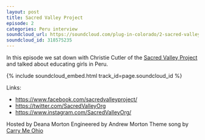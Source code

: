 ```yaml
---
layout: post
title: Sacred Valley Project
episode: 2
categories: Peru interview
soundcloud_url: https://soundcloud.com/plug-in-colorado/2-sacred-valley-project
soundcloud_id: 318575235
---
```

In this episode we sat down with Christie Cutler of the [Sacred Valley Project](http://sacredvalleyproject.org) and talked about educating girls in Peru.

{% include soundcloud_embed.html track_id=page.soundcloud_id %}

Links:

- https://www.facebook.com/sacredvalleyproject/
- https://twitter.com/SacredValleyOrg
- https://www.instagram.com/SacredValleyOrg/

Hosted by Deana Morton
Engineered by Andrew Morton
Theme song by [Carry Me Ohio](https://www.carrymeohio.com)
